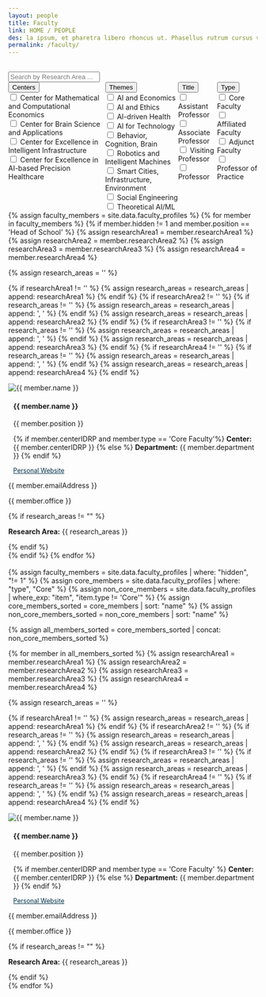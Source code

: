 ```yaml
---
layout: people
title: Faculty
link: HOME / PEOPLE
des: la ipsum, et pharetra libero rhoncus ut. Phasellus rutrum cursus velit ulla ipsum, et pharetra libero rh.
permalink: /faculty/
---
```


<div id="filter-bg">
<br>

<div class="search-container">
<div class="row">
<div class="col-md-12 bar-box">
<input type="text" id="search-bar" placeholder="Search by Research Area ...">
<div class="">
</div>
</div>
<div class="col-md-12" style="display: flex;justify-content: center;">
<div class="dropdown2">
<button class="dropbtn">Centers <i class="fa-solid fa-caret-down"></i></button>
<div class="dropdown-content2 centers" data-category="coe">
<div class="coe-checkbox">
<input type="checkbox" id="Centre for Mathematical and Computational Economics" value="Center for Mathematical and Computational Economics">
<label for="Centre for Mathematical and Computational Economics">Center for Mathematical and Computational Economics</label>
</div>
<div class="coe-checkbox">
<input type="checkbox" id="Center for Brain Science and Applications" value="Center for Brain Science and Applications">
<label for="Center for Brain Science and Applications">Center for Brain Science and Applications</label>
</div>
<div class="coe-checkbox">
<input type="checkbox" id="Centre for Excellence in Intelligent Infrastructure" value="Centre of Excellence in Intelligent Infrastructure">
<label for="Centre for Excellence in Intelligent Infrastructure">Center for Excellence in Intelligent Infrastructure</label>
</div>
<div class="coe-checkbox">
<input type="checkbox" id="Centre for Excellence in AI-based Precision Healthcare" value="Centre of Excellence in AI based Precision Healthcare">
<label for="Centre for Excellence in AI-based Precision Healthcare">Center for Excellence in AI-based Precision Healthcare</label>
</div>
</div>
</div>
<div class="dropdown2">
<button class="dropbtn">Themes <i class="fa-solid fa-caret-down"></i></button>
<div class="dropdown-content2 labs">
<div class="coe-checkbox">
  <input type="checkbox" id="aIandEconomics" value="aIandEconomics">
  <label for="aIandEconomics">AI and Economics</label>
</div>
<div class="coe-checkbox">
  <input type="checkbox" id="aIandEthics" value="aIandEthics">
  <label for="aIandEthics">AI and Ethics</label>
</div>
<div class="coe-checkbox">
  <input type="checkbox" id="aIdrivenHealth" value="aIdrivenHealth">
  <label for="aIdrivenHealth">AI-driven Health</label>
</div>
<div class="coe-checkbox">
  <input type="checkbox" id="aIforTechnology" value="aIforTechnology">
  <label for="aIforTechnology">AI for Technology</label>
</div>
<div class="coe-checkbox">
  <input type="checkbox" id="behaviorCognitionBrain" value="behaviorCognitionBrain">
  <label for="behaviorCognitionBrain">Behavior, Cognition, Brain</label>
</div>
<div class="coe-checkbox">
  <input type="checkbox" id="roboticsandIntelligentMachines" value="roboticsandIntelligentMachines">
  <label for="roboticsandIntelligentMachines">Robotics and Intelligent Machines</label>
</div>
<div class="coe-checkbox">
  <input type="checkbox" id="smartCitiesInfraEnvironment" value="smartCitiesInfraEnvironment">
  <label for="smartCitiesInfraEnvironment">Smart Cities, Infrastructure, Environment</label>
</div>
<div class="coe-checkbox">
  <input type="checkbox" id="socialEngineering" value="socialEngineering">
  <label for="socialEngineering">Social Engineering</label>
</div>
<div class="coe-checkbox">
  <input type="checkbox" id="theoreticalAIML" value="theoreticalAIML">
  <label for="theoreticalAIML">Theoretical AI/ML</label>
</div>
<!-- Add checkboxes for Labs and Themes -->
</div>
</div>
<div class="dropdown2">
<button class="dropbtn">Title <i class="fa-solid fa-caret-down"></i></button>
<div class="dropdown-content2 Title" data-category="title">
<div class="coe-checkbox">
<input type="checkbox" id="Assistant Professor" value="Assistant Professor">
<label for="Assistant Professor">Assistant Professor</label>
</div>
<div class="coe-checkbox">
<input type="checkbox" id="Associate Professor" value="Associate Professor">
<label for="Associate Professor">Associate Professor</label>
</div>
<div class="coe-checkbox">
<input type="checkbox" id="Visiting Professor" value="Visiting Professor">
<label for="Visiting Professor">Visiting Professor</label>
</div>
<div class="coe-checkbox">
<input type="checkbox" id="Professor" value="Professor">
<label for="Professor">Professor</label>
</div>
<!-- Add checkboxes for Title -->
</div>
</div>
<div class="dropdown2">
<button class="dropbtn">Type <i class="fa-solid fa-caret-down"></i></button>
<div class="dropdown-content2 Type" data-category="position">
<div class="coe-checkbox">
<input type="checkbox" id="Core Faculty" value="Core">
<label for="Core Faculty">Core Faculty</label>
</div>
<div class="coe-checkbox">
<input type="checkbox" id="Affiliated Faculty" value="Affiliated">
<label for="Affiliated Faculty">Affiliated Faculty</label>
</div>
<div class="coe-checkbox">
<input type="checkbox" id="Adjunct Faculty" value="Adjunct">
<label for="Adjunct Faculty">Adjunct Faculty</label>
</div>
<div class="coe-checkbox">
<input type="checkbox" id="Professor of Practice" value="Professor of Practice">
<label for="Professor of Practice">Professor of Practice</label>
</div>
<!-- Add checkboxes for Labs and Themes -->
</div>
</div>
</div>
</div>
</div>


</div>
<div class="selected-filters">
<div id="selected-filters-container"></div>
</div>

<div class="HOD-details">
{% assign faculty_members = site.data.faculty_profiles %}
{% for member in faculty_members %}
{% if member.hidden != 1  and member.position == 'Head of School' %}
{% assign researchArea1 = member.researchArea1 %}
{% assign researchArea2 = member.researchArea2 %}
{% assign researchArea3 = member.researchArea3 %}
{% assign researchArea4 = member.researchArea4 %}

{% assign research_areas = '' %}

{% if researchArea1 != '' %}
  {% assign research_areas = research_areas | append: researchArea1 %}
{% endif %}
{% if researchArea2 != '' %}
  {% if research_areas != '' %}
    {% assign research_areas = research_areas | append: ', ' %}
  {% endif %}
  {% assign research_areas = research_areas | append: researchArea2 %}
{% endif %}
{% if researchArea3 != '' %}
  {% if research_areas != '' %}
    {% assign research_areas = research_areas | append: ', ' %}
  {% endif %}
  {% assign research_areas = research_areas | append: researchArea3 %}
{% endif %}
{% if researchArea4 != '' %}
  {% if research_areas != '' %}
    {% assign research_areas = research_areas | append: ', ' %}
  {% endif %}
  {% assign research_areas = research_areas | append: researchArea4 %}
{% endif %}
<div class="col-lg-6 col-md-6 col-sm-12 member-cards" data-position="{{ member.type }}" data-name="{{ member.name }}" data-research-area="{{ research_areas }}" data-coe="{{ member.centerIDRP }}" data-title = "{{member.position}}" data-themes='{"aIandEconomics":"{{member.aIandEconomics}}","aIandEthics":"{{member.aIandEthics}}","aIdrivenHealth":"{{member.aIdrivenHealth}}","aIforTechnology":"{{member.aIforTechnology}}","behaviorCognitionBrain":"{{member.behaviorCognitionBrain}}","roboticsandIntelligentMachines":"{{member.roboticsandIntelligentMachines}}","smartCitiesInfraEnvironment":"{{member.smartCitiesInfraEnvironment}}","socialEngineering":"{{member.socialEngineering}}","theoreticalAIML":"{{member.theoreticalAIML}}"}'>
<!-- Member Details -->
<div class="member-info">
<div class="row HOD_row">
<div class="col-md-2 HOD_pic">
<img src="{{ member.profilePic }}" class="member-img HOD" alt="{{ member.name }}" />
</div>
<div class="col-md-10" style="padding-left: 10px;">
<div class="member-details">
<h4 id="fac-title">{{ member.name }}</h4>
<p class="member-position">{{ member.position }}</p>
<p class="member-position">{% if member.centerIDRP  and member.type == 'Core Faculty'%}
<strong>Center:</strong> {{ member.centerIDRP }}
{% else %}
<strong>Department:</strong> {{ member.department }}
{% endif %}
</p>
</div>
<div class="website">
<a href="{{ member.Wwbsite }}" target="_blank" style="border: 0;color:#003049;font-size: 0.9em;">
<i class="fa-regular fa-hand-point-right"></i> Personal Website
</a>
</div>
</div>
</div>
<div class="additional-info">
<p><strong><i class="fa-solid fa-envelope" style="color: rgb(76, 13, 13);"></i> </strong> {{ member.emailAddress }}</p>
<p><strong><i class="fa-solid fa-phone" style="color: rgb(76, 13, 13);"></i></strong>  {{ member.office }}</p>

{% if research_areas != "" %}
<p class="member-bio"><strong>Research Area:</strong> {{ research_areas }}</p>
{% endif %}

</div>
</div>
</div>
{% endif %}
{% endfor %}
</div>

<br>
<div class="row" id="teamMembers">
{% assign faculty_members = site.data.faculty_profiles | where: "hidden", "!= 1" %}
{% assign core_members = site.data.faculty_profiles | where: "type", "Core" %}
{% assign non_core_members = site.data.faculty_profiles | where_exp: "item", "item.type != 'Core'" %}
{% assign core_members_sorted = core_members | sort: "name" %}
{% assign non_core_members_sorted = non_core_members | sort: "name" %}

{% assign all_members_sorted = core_members_sorted | concat: non_core_members_sorted %}

{% for member in all_members_sorted %}
  {% assign researchArea1 = member.researchArea1 %}
  {% assign researchArea2 = member.researchArea2 %}
  {% assign researchArea3 = member.researchArea3 %}
  {% assign researchArea4 = member.researchArea4 %}

  {% assign research_areas = '' %}

  {% if researchArea1 != '' %}
    {% assign research_areas = research_areas | append: researchArea1 %}
  {% endif %}
  {% if researchArea2 != '' %}
    {% if research_areas != '' %}
      {% assign research_areas = research_areas | append: ', ' %}
    {% endif %}
    {% assign research_areas = research_areas | append: researchArea2 %}
  {% endif %}
  {% if researchArea3 != '' %}
    {% if research_areas != '' %}
      {% assign research_areas = research_areas | append: ', ' %}
    {% endif %}
    {% assign research_areas = research_areas | append: researchArea3 %}
  {% endif %}
  {% if researchArea4 != '' %}
    {% if research_areas != '' %}
      {% assign research_areas = research_areas | append: ', ' %}
    {% endif %}
    {% assign research_areas = research_areas | append: researchArea4 %}
  {% endif %}
  
<div class="col-lg-6 col-md-6 col-sm-12 member-card" 
     data-position="{{ member.type }}" 
     data-name="{{ member.name }}" 
     data-research-area="{{ research_areas }}" 
     data-coe="{{ member.centerIDRP }}" 
     data-title="{{ member.position }}" 
     data-themes='{"aIandEconomics":"{{member.aIandEconomics}}","aIandEthics":"{{member.aIandEthics}}","aIdrivenHealth":"{{member.aIdrivenHealth}}","aIforTechnology":"{{member.aIforTechnology}}","behaviorCognitionBrain":"{{member.behaviorCognitionBrain}}","roboticsandIntelligentMachines":"{{member.roboticsandIntelligentMachines}}","smartCitiesInfraEnvironment":"{{member.smartCitiesInfraEnvironment}}","socialEngineering":"{{member.socialEngineering}}","theoreticalAIML":"{{member.theoreticalAIML}}"}'>
<!-- Member Details -->
<div class="member-info">
<div class="row fac_row">
<div class="col-md-2 fac_img">
<img src="{{ member.profilePic }}" class="member-img" id="profile_pic" alt="{{ member.name }}" />
</div>
<div class="col-md-10" style="padding-left: 10px;">
<div class="member-details">
<h4 id="fac-title">{{ member.name }}</h4>
<p class="member-position">{{ member.position }}</p>
<p class="member-position">
{% if member.centerIDRP and member.type == 'Core Faculty' %}
<strong>Center:</strong> {{ member.centerIDRP }}
{% else %}
<strong>Department:</strong> {{ member.department }}
{% endif %}
</p>
</div>
<div class="website">
<a href="{{ member.Wwbsite }}" target="_blank" style="border: 0;color:#003049;font-size: 0.9em;">
<i class="fa-regular fa-hand-point-right"></i> Personal Website
</a>
</div>
</div>
</div>
<div class="additional-info">
<p><strong><i class="fa-solid fa-envelope" style="color: rgb(76, 13, 13);"></i> </strong> {{ member.emailAddress }}</p>
<p><strong><i class="fa-solid fa-phone" style="color: rgb(76, 13, 13);"></i></strong> {{ member.office }}</p>
{% if research_areas != "" %}
<p class="member-bio"><strong>Research Area:</strong> {{ research_areas }}</p>
{% endif %}
</div>
</div>
</div>
{% endfor %}
</div>
<style>
  /* page-banner image */
    .background-about{
      background-image: url("{{ site.baseurl }}/images/Faculty.png");
    }
</style>


<script src="{{ site.baseurl }}/js/pages/faculty.js">
</script>


